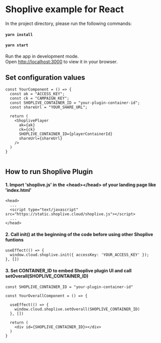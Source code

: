 # Shoplive example for React


In the project directory, please run the following commands:

#### `yarn install`
#### `yarn start`

Run the app in development mode.\
Open [http://localhost:3000](http://localhost:3000) to view it in your browser.


## Set configuration values

```
const YourComponent = () => {
  const ak = "ACCESS_KEY";
  const ck = "CAMPAIGN_KEY";
  const SHOPLIVE_CONTAINER_ID = "your-plugin-container-id";
  const shareUrl = "YOUR_SHARE_URL";

  return (
    <ShoplivePlayer 
      ak={ak} 
      ck={ck} 
      SHOPLIVE_CONTAINER_ID={playerContainerId} 
      shareUrl={shareUrl}
    />
  )
}
  
```

## How to run Shoplive Plugin

#### 1. Import 'shoplive.js' in the &lt;head&gt;&lt;/head&gt; of your landing page like 'index.html'
```
<head>
  ...
  <script type="text/javascript" src="https://static.shoplive.cloud/shoplive.js"></script>
  ...
</head>

```

#### 2. Call init() at the beginning of the code before using other Shoplive funtions 
```
useEffect(() => {    
  window.cloud.shoplive.init({ accessKey: 'YOUR_ACCESS_KEY' });
}, [])
```

#### 3. Set CONTAINER_ID to embed Shoplive plugin UI and call setOverall(SHOPLIVE_CONTAINER_ID)

```
const SHOPLIVE_CONTAINER_ID = "your-plugin-container-id"

const YourOverallComponent = () => {
  
  useEffect(() => {
    window.cloud.shoplive.setOverall(SHOPLIVE_CONTAINER_ID)
  }, [])

  return (
    <div id={SHOPLIVE_CONTAINER_ID}></div>  
  )
}




```
